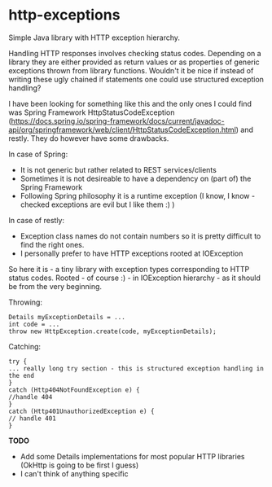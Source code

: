 # http-exceptions
Simple Java library with HTTP exception hierarchy.

Handling HTTP responses involves checking status codes. Depending on a library they are either provided as return values or as properties of generic exceptions thrown from library functions. Wouldn't it be nice if instead of writing these ugly chained if statements one could use structured exception handling?

I have been looking for something like this and the only ones I could find was Spring Framework HttpStatusCodeException (https://docs.spring.io/spring-framework/docs/current/javadoc-api/org/springframework/web/client/HttpStatusCodeException.html) and restly. They do however have some drawbacks.

In case of Spring:
* It is not generic but rather related to REST services/clients
* Sometimes it is not desireable to have a dependency on (part of) the Spring Framework
* Following Spring philosophy it is a runtime exception (I know, I know - checked exceptions are evil but I like them :) )

In case of restly:
* Exception class names do not contain numbers so it is pretty difficult to find the right ones.
* I personally prefer to have HTTP exceptions rooted at IOException

So here it is - a tiny library with exception types corresponding to HTTP status codes. Rooted - of course :) - in IOException hierarchy - as it should be from the very beginning.

Throwing:
~~~~
Details myExceptionDetails = ...
int code = ...
throw new HttpException.create(code, myExceptionDetails);
~~~~
Catching:
~~~~
try {
... really long try section - this is structured exception handling in the end
}
catch (Http404NotFoundException e) {
//handle 404
}
catch (Http401UnauthorizedException e) {
// handle 401
}
~~~~

**TODO**
* Add some Details implementations for most popular HTTP libraries (OkHttp is going to be first I guess)
* I can't think of anything specific
